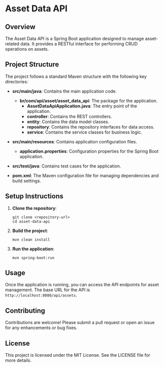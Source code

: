 # Asset Data API

## Overview
The Asset Data API is a Spring Boot application designed to manage asset-related data. It provides a RESTful interface for performing CRUD operations on assets.

## Project Structure
The project follows a standard Maven structure with the following key directories:

- **src/main/java**: Contains the main application code.
  - **br/com/api/asset/asset_data_api**: The package for the application.
    - **AssetDataApiApplication.java**: The entry point of the application.
    - **controller**: Contains the REST controllers.
    - **entity**: Contains the data model classes.
    - **repository**: Contains the repository interfaces for data access.
    - **service**: Contains the service classes for business logic.

- **src/main/resources**: Contains application configuration files.
  - **application.properties**: Configuration properties for the Spring Boot application.

- **src/test/java**: Contains test cases for the application.

- **pom.xml**: The Maven configuration file for managing dependencies and build settings.

## Setup Instructions
1. **Clone the repository**:
   ```
   git clone <repository-url>
   cd asset-data-api
   ```

2. **Build the project**:
   ```
   mvn clean install
   ```

3. **Run the application**:
   ```
   mvn spring-boot:run
   ```

## Usage
Once the application is running, you can access the API endpoints for asset management. The base URL for the API is `http://localhost:8080/api/assets`.

## Contributing
Contributions are welcome! Please submit a pull request or open an issue for any enhancements or bug fixes.

## License
This project is licensed under the MIT License. See the LICENSE file for more details.